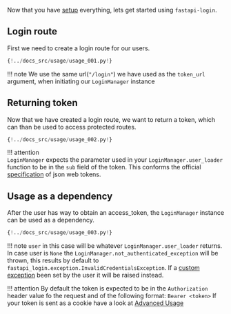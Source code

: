 Now that you have [setup](setup.md) everything, lets get started using 
``fastapi-login``.

## Login route
First we need to create a login route for our users.
````python
{!../docs_src/usage/usage_001.py!}
````

!!! note
    We use the same url(``"/login"``) we have used as the ``token_url`` argument,
    when initiating our ``LoginManager`` instance

## Returning token
Now that we have created a login route, we want to return a token, which can than
be used to access protected routes.
````python hl_lines="13 14 15 16"
{!../docs_src/usage/usage_002.py!}
````

!!! attention    
    ``LoginManager`` expects the parameter used in your ``LoginManager.user_loader``
    function to be in the ``sub`` field of the token. This conforms the official
    [specification](https://tools.ietf.org/html/rfc7519#page-9) of json web tokens.

## Usage as a dependency
After the user has way to obtain an access_token, the ``LoginManager`` instance
can be used as a dependency.
````python hl_lines="2"
{!../docs_src/usage/usage_003.py!}
````

!!! note 
    ``user`` in this case will be whatever ``LoginManager.user_loader`` returns.
    In case user is ``None`` the `LoginManager.not_authenticated_exception`
    will be thrown, this results by default to 
    `fastapi_login.exception.InvalidCredentialsException`.
    If a [custom exception](advanced_usage.md#exception-handling) been set by the user it will be
    raised instead.

!!! attention
    By default the token is expected to be in the ``Authorization`` header
    value fo the request and of the following format:
    ````
    Bearer <token>
    ````
    If your token is sent as a cookie have a look at [Advanced Usage](https://fastapi-login.readthedocs.io/advanced_usage/#cookies)